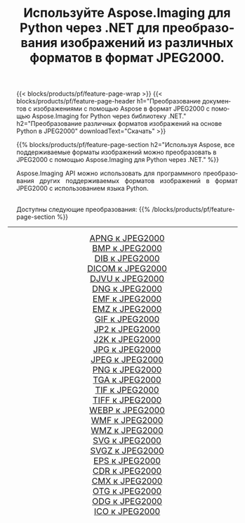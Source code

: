 ﻿---
title: Используйте Aspose.Imaging для Python через .NET для преобразования изображений из различных форматов в формат JPEG2000. 
weight: 3920
url: /ru/python-net/conversion/to/jpeg2000 
lang: ru
langdirlevel: 2
locales: zh-hans,ja,it,ru,de,es,fr,nl,id,lt,pl,pt,vi,tr,ko,zh-hant,ar,hi,th,sv,cs,uk,he
description: Вы можете использовать Aspose.Imaging for Python через библиотеку .NET для преобразования различных форматов в формат JPEG2000.
---

{{< blocks/products/pf/feature-page-wrap >}}
{{< blocks/products/pf/feature-page-header h1="Преобразование документов с изображениями с помощью Aspose в формат JPEG2000 с помощью Aspose.Imaging for Python через библиотеку .NET." h2="Преобразование различных форматов изображений на основе Python в JPEG2000" downloadText="Скачать" >}}


{{% blocks/products/pf/feature-page-section  h2="Используя Aspose, все поддерживаемые форматы изображений можно преобразовать в JPEG2000 с помощью Aspose.Imaging для Python через .NET." %}}
<p align=justify>Aspose.Imaging API можно использовать для программного преобразования других поддерживаемых форматов изображений в формат JPEG2000 с использованием языка Python.</p>
<br/>
Доступны следующие преобразования:
{{% /blocks/products/pf/feature-page-section %}}
<div class="container-fluid productfamilypage bg-gray">
    <div class="convertypes bg-gray agp-content section">
        <div class="container">
		<hr style="margin-left:-20px;"/>
		<div class="row other-converters" style="gap: 10px;font-size: 19px;text-align:center;">
		    <div class='col-md-2 other-converter remove-lp remove-rp'><a href="/imaging/ru/python-net/conversion/apng-to-jpeg2000" style="padding:15px;">APNG к JPEG2000</a></div>
<div class='col-md-2 other-converter remove-lp remove-rp'><a href="/imaging/ru/python-net/conversion/bmp-to-jpeg2000" style="padding:15px;">BMP к JPEG2000</a></div>
<div class='col-md-2 other-converter remove-lp remove-rp'><a href="/imaging/ru/python-net/conversion/dib-to-jpeg2000" style="padding:15px;">DIB к JPEG2000</a></div>
<div class='col-md-2 other-converter remove-lp remove-rp'><a href="/imaging/ru/python-net/conversion/dicom-to-jpeg2000" style="padding:15px;">DICOM к JPEG2000</a></div>
<div class='col-md-2 other-converter remove-lp remove-rp'><a href="/imaging/ru/python-net/conversion/djvu-to-jpeg2000" style="padding:15px;">DJVU к JPEG2000</a></div>
<div class='col-md-2 other-converter remove-lp remove-rp'><a href="/imaging/ru/python-net/conversion/dng-to-jpeg2000" style="padding:15px;">DNG к JPEG2000</a></div>
<div class='col-md-2 other-converter remove-lp remove-rp'><a href="/imaging/ru/python-net/conversion/emf-to-jpeg2000" style="padding:15px;">EMF к JPEG2000</a></div>
<div class='col-md-2 other-converter remove-lp remove-rp'><a href="/imaging/ru/python-net/conversion/emz-to-jpeg2000" style="padding:15px;">EMZ к JPEG2000</a></div>
<div class='col-md-2 other-converter remove-lp remove-rp'><a href="/imaging/ru/python-net/conversion/gif-to-jpeg2000" style="padding:15px;">GIF к JPEG2000</a></div>
<div class='col-md-2 other-converter remove-lp remove-rp'><a href="/imaging/ru/python-net/conversion/jp2-to-jpeg2000" style="padding:15px;">JP2 к JPEG2000</a></div>
<div class='col-md-2 other-converter remove-lp remove-rp'><a href="/imaging/ru/python-net/conversion/j2k-to-jpeg2000" style="padding:15px;">J2K к JPEG2000</a></div>
<div class='col-md-2 other-converter remove-lp remove-rp'><a href="/imaging/ru/python-net/conversion/jpg-to-jpeg2000" style="padding:15px;">JPG к JPEG2000</a></div>
<div class='col-md-2 other-converter remove-lp remove-rp'><a href="/imaging/ru/python-net/conversion/jpeg-to-jpeg2000" style="padding:15px;">JPEG к JPEG2000</a></div>
<div class='col-md-2 other-converter remove-lp remove-rp'><a href="/imaging/ru/python-net/conversion/png-to-jpeg2000" style="padding:15px;">PNG к JPEG2000</a></div>
<div class='col-md-2 other-converter remove-lp remove-rp'><a href="/imaging/ru/python-net/conversion/tga-to-jpeg2000" style="padding:15px;">TGA к JPEG2000</a></div>
<div class='col-md-2 other-converter remove-lp remove-rp'><a href="/imaging/ru/python-net/conversion/tif-to-jpeg2000" style="padding:15px;">TIF к JPEG2000</a></div>
<div class='col-md-2 other-converter remove-lp remove-rp'><a href="/imaging/ru/python-net/conversion/tiff-to-jpeg2000" style="padding:15px;">TIFF к JPEG2000</a></div>
<div class='col-md-2 other-converter remove-lp remove-rp'><a href="/imaging/ru/python-net/conversion/webp-to-jpeg2000" style="padding:15px;">WEBP к JPEG2000</a></div>
<div class='col-md-2 other-converter remove-lp remove-rp'><a href="/imaging/ru/python-net/conversion/wmf-to-jpeg2000" style="padding:15px;">WMF к JPEG2000</a></div>
<div class='col-md-2 other-converter remove-lp remove-rp'><a href="/imaging/ru/python-net/conversion/wmz-to-jpeg2000" style="padding:15px;">WMZ к JPEG2000</a></div>
<div class='col-md-2 other-converter remove-lp remove-rp'><a href="/imaging/ru/python-net/conversion/svg-to-jpeg2000" style="padding:15px;">SVG к JPEG2000</a></div>
<div class='col-md-2 other-converter remove-lp remove-rp'><a href="/imaging/ru/python-net/conversion/svgz-to-jpeg2000" style="padding:15px;">SVGZ к JPEG2000</a></div>
<div class='col-md-2 other-converter remove-lp remove-rp'><a href="/imaging/ru/python-net/conversion/eps-to-jpeg2000" style="padding:15px;">EPS к JPEG2000</a></div>
<div class='col-md-2 other-converter remove-lp remove-rp'><a href="/imaging/ru/python-net/conversion/cdr-to-jpeg2000" style="padding:15px;">CDR к JPEG2000</a></div>
<div class='col-md-2 other-converter remove-lp remove-rp'><a href="/imaging/ru/python-net/conversion/cmx-to-jpeg2000" style="padding:15px;">CMX к JPEG2000</a></div>
<div class='col-md-2 other-converter remove-lp remove-rp'><a href="/imaging/ru/python-net/conversion/otg-to-jpeg2000" style="padding:15px;">OTG к JPEG2000</a></div>
<div class='col-md-2 other-converter remove-lp remove-rp'><a href="/imaging/ru/python-net/conversion/odg-to-jpeg2000" style="padding:15px;">ODG к JPEG2000</a></div>
<div class='col-md-2 other-converter remove-lp remove-rp'><a href="/imaging/ru/python-net/conversion/ico-to-jpeg2000" style="padding:15px;">ICO к JPEG2000</a></div>
                </div>
        </div>
    </div>
</div>
<br/>

